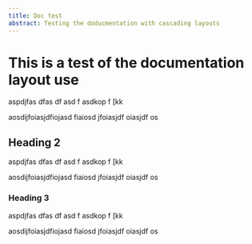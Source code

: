 ```yaml
---
title: Doc test
abstract: Testing the doducmentation with cascading layouts
---
```


# This is a test of the documentation layout use

aspdjfas
dfas
df
asd
f
asdkop
f 
[kk


aosdijfoiasjdfiojasd fiaiosd jfoiasjdf oiasjdf os

## Heading 2

aspdjfas
dfas
df
asd
f
asdkop
f 
[kk


aosdijfoiasjdfiojasd fiaiosd jfoiasjdf oiasjdf os

### Heading 3

aspdjfas
dfas
df
asd
f
asdkop
f 
[kk


aosdijfoiasjdfiojasd fiaiosd jfoiasjdf oiasjdf os